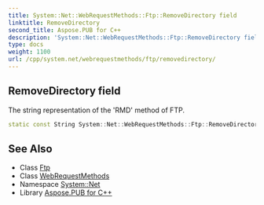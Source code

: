 ```yaml
---
title: System::Net::WebRequestMethods::Ftp::RemoveDirectory field
linktitle: RemoveDirectory
second_title: Aspose.PUB for C++
description: 'System::Net::WebRequestMethods::Ftp::RemoveDirectory field. The string representation of the ''RMD'' method of FTP in C++.'
type: docs
weight: 1100
url: /cpp/system.net/webrequestmethods/ftp/removedirectory/
---
```

## RemoveDirectory field


The string representation of the 'RMD' method of FTP.

```cpp
static const String System::Net::WebRequestMethods::Ftp::RemoveDirectory
```

## See Also

* Class [Ftp](../)
* Class [WebRequestMethods](../../)
* Namespace [System::Net](../../../)
* Library [Aspose.PUB for C++](../../../../)
